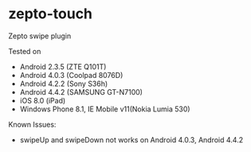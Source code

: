 # zepto-touch
Zepto swipe plugin

Tested on 
 * Android 2.3.5 (ZTE Q101T)
 * Android 4.0.3 (Coolpad 8076D)
 * Android 4.2.2 (Sony S36h)
 * Android 4.4.2 (SAMSUNG GT-N7100)
 * iOS 8.0 (iPad)
 * Windows Phone 8.1, IE Mobile v11(Nokia Lumia 530)

Known Issues:
* swipeUp and swipeDown not works on Android 4.0.3, Android 4.4.2
